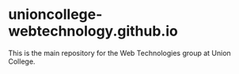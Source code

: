 unioncollege-webtechnology.github.io
====================================

This is the main repository for the Web Technologies group at Union College.
